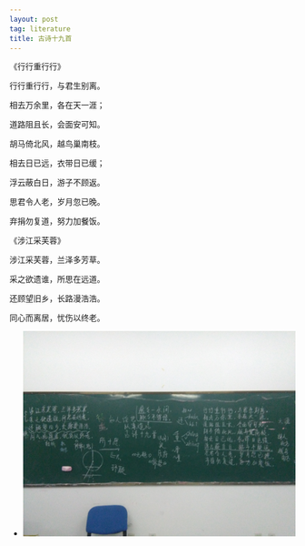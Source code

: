 ```yaml
---
layout: post
tag: literature
title: 古诗十九首
---
```

《行行重行行》

行行重行行，与君生别离。

相去万余里，各在天一涯；

道路阻且长，会面安可知。

胡马倚北风，越鸟巢南枝。

相去日已远，衣带日已缓；

浮云蔽白日，游子不顾返。

思君令人老，岁月忽已晚。

弃捐勿复道，努力加餐饭。


《涉江采芙蓉》

涉江采芙蓉，兰泽多芳草。

采之欲遗谁，所思在远道。

还顾望旧乡，长路漫浩浩。

同心而离居，忧伤以终老。

*  <img src="/images/class2.jpg">